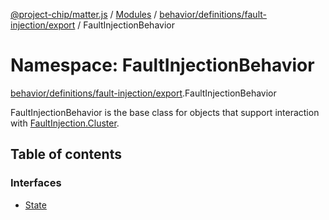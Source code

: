 [@project-chip/matter.js](../README.md) / [Modules](../modules.md) / [behavior/definitions/fault-injection/export](behavior_definitions_fault_injection_export.md) / FaultInjectionBehavior

# Namespace: FaultInjectionBehavior

[behavior/definitions/fault-injection/export](behavior_definitions_fault_injection_export.md).FaultInjectionBehavior

FaultInjectionBehavior is the base class for objects that support interaction with [FaultInjection.Cluster](cluster_export.FaultInjection.md#cluster).

## Table of contents

### Interfaces

- [State](../interfaces/behavior_definitions_fault_injection_export.FaultInjectionBehavior.State.md)
